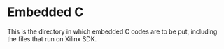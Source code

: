 # Embedded C
This is the directory in which embedded C codes are to be put, including the files that run on Xilinx SDK.
